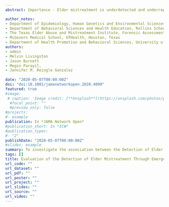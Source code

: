 ```yaml
---
abstract: Importance - Elder mistreatment is underdetected and underreported. The more than 800 000 medics providing services in every county in the United States represent an important and underused surveillance system. <br> <br> Objective  - To investigate the association between the Detection of Elder Mistreatment Through Emergency Care Technician (DETECT) screening tool use and the number of medic reports made to Adult Protective Services (APS) over a period of approximately 3 years. <br> <br> Design, Setting, and Participants  - This quality improvement study used a difference in difference in differences design and included adults aged 65 years and older who were reported to Texas APS in the study region (246 cities in Denton, Johnson, and Tarrant Counties) between December 31, 2014, and February 28, 2018. <br> <br> Exposures - The DETECT screening tool. <br> <br> Main Outcomes and Measures - Reports to APS. <br> <br> Results - The mean (SD) age of the 11 178 older adults included in this study was 76 (8) years (range, 65-105 years); there was no reported data on patient sex. A total of 18 080 reports of elder mistreatment were recorded. Medics within the study region reported more cases of elder mistreatment during the implementation of the screening tool (relative risk [RR], 4.14; 95% CI, 3.25-5.27). After adjusting for changes in the number of elder mistreatment reports in the comparison groups (ie, underlying changes in reporting trends), the number of reports to APS increased (RR, 3.03; 95% CI, 2.06-4.46). The occurrence of elder mistreatment was validated in 83% (95% CI, 75%-91%) of the reports investigated by APS during the periods when medics did not have access to the screening tool compared with 82% (95% CI, 77%-87%) during the periods when medics had access to the screening tool, indicating that there were no differences in the proportion of reports that resulted in a validated APS investigation. <br> <br> Conclusions and Relevance - The findings suggest that incorporating the DETECT screening tool into the routine practices of medics is associated with substantial increases in the frequency with which clinicians report potential cases of elder mistreatment to APS.

author_notes:
- Department of Epidemiology, Human Genetics and Environmental Sciences, University of Texas School of Public Health, Dallas
- Department of Behavioral Sciences and Health Education, Rollins School of Public Health, Emory University, Atlanta, Georgia
- The Texas Elder Abuse and Mistreatment Institute, Forensic Assessment Center Network–Adult Protective Services Division, UTHealth, Houston
- McGovern Medical School, UTHealth, Houston, Texas
- Department of Health Promotion and Behavioral Sciences, University of Texas School of Public Health, Dallas
authors:
- admin
- Melvin Livingston
- Jason Burnett
- Megin Parayil, 
- Jennifer M. Reingle Gonzalez
 
date: "2020-05-07T00:00:00Z"
doi: "doi:10.1001/jamanetworkopen.2020.4099"
featured: true
#image:
 # caption: 'Image credit: [**Unsplash**](https://unsplash.com/photos/pLCdAaMFLTE)'
  #focal_point: ""
  #preview_only: false
#projects:
#- example
publication: In *JAMA Network Open*
#publication_short: In *ICW*
#publication_types:
#- "2"
publishDate: "2020-05-07T00:00:00Z"
#slides: example
summary: To investigate the association between the Detection of Elder Mistreatment Through Emergency Care Technician (DETECT) screening tool use and the number of medic reports made to Adult Protective Services (APS) over a period of approximately 3 years.
tags: []
title: Evaluation of the Detection of Elder Mistreatment Through Emergency Care Technicians Project Screening Tool
url_code: ""
url_dataset: ""
url_pdf: ""
url_poster: ""
url_project: ""
url_slides: ""
url_source: ""
url_video: ""
---
```


